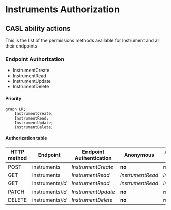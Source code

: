 # Instruments Authorization

## CASL ability actions

This is the list of the permissions methods available for Instrument and all their endpoints

### Endpoint Authorization

- InstrumentCreate
- InstrumentRead
- InstrumentUpdate
- InstrumentDelete

#### Priority

```mermaid
graph LR;
    InstrumentCreate;
    InstrumentRead;
    InstrumentUpdate;
    InstrumentDelete;
```

#### Authorization table

| HTTP method | Endpoint         | Endpoint Authentication | Anonymous        | Authenticated User | Admin Groups       | Delete Groups      | Notes |
| ----------- | ---------------- | ----------------------- | ---------------- | ------------------ | ------------------ | ------------------ | ----- |
| POST        | instruments      | _InstrumentCreate_      | **no**           | **no**             | _InstrumentCreate_ | **no**             | -     |
| GET         | instruments      | _InstrumentRead_        | _InstrumentRead_ | _InstrumentRead_   | _InstrumentRead_   | **no**             | -     |
| GET         | instruments/_id_ | _InstrumentRead_        | _InstrumentRead_ | _InstrumentRead_   | _InstrumentRead_   | **no**             | -     |
| PATCH       | instruments/_id_ | _InstrumentUpdate_      | **no**           | **no**             | _InstrumentUpdate_ | **no**             | -     |
| DELETE      | instruments/_id_ | _InstrumentDelete_      | **no**           | **no**             | **no**             | _InstrumentDelete_ | -     |
